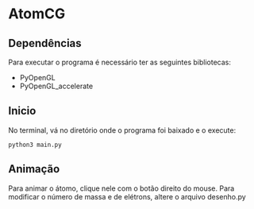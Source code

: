 # AtomCG

## Dependências

Para executar o programa é necessário ter as seguintes bibliotecas:
- PyOpenGL 
- PyOpenGL_accelerate

## Inicio

No terminal, vá no diretório onde o programa foi baixado e o execute:

```
python3 main.py
```
## Animação

Para animar o átomo, clique nele com o botão direito do mouse.
Para modificar o número de massa e de elétrons, altere o arquivo desenho.py

